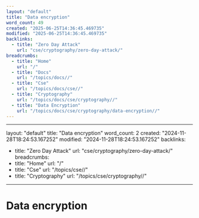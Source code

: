 ```yaml
---
layout: "default"
title: "Data encryption"
word_count: 49
created: "2025-06-25T14:36:45.469735"
modified: "2025-06-25T14:36:45.469735"
backlinks:
  - title: "Zero Day Attack"
    url: "cse/cryptography/zero-day-attack/"
breadcrumbs:
  - title: "Home"
    url: "/"
  - title: "Docs"
    url: "/topics/docs//"
  - title: "Cse"
    url: "/topics/docs/cse//"
  - title: "Cryptography"
    url: "/topics/docs/cse/cryptography//"
  - title: "Data Encryption"
    url: "/topics/docs/cse/cryptography/data-encryption//"
---
```

---
layout: "default"
title: "Data encryption"
word_count: 2
created: "2024-11-28T18:24:53.167252"
modified: "2024-11-28T18:24:53.167252"
backlinks:
  - title: "Zero Day Attack"
    url: "cse/cryptography/zero-day-attack/"
breadcrumbs:
  - title: "Home"
    url: "/"
  - title: "Cse"
    url: "/topics/cse//"
  - title: "Cryptography"
    url: "/topics/cse/cryptography//"
---
# Data encryption

